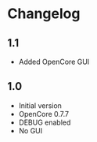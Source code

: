 # Changelog

## 1.1

- Added OpenCore GUI

## 1.0

- Initial version
- OpenCore 0.7.7
- DEBUG enabled
- No GUI
